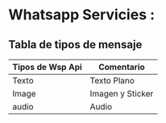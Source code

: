 # Whatsapp Servicies :

## Tabla de tipos de mensaje

| Tipos de Wsp Api | Comentario       |
|------------------|------------------|
| Texto            | Texto Plano      |
| Image            | Imagen y Sticker |
| audio            | Audio            |


